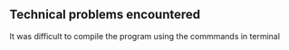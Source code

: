 ## Technical problems encountered
It was difficult to compile the program using the commmands in terminal

